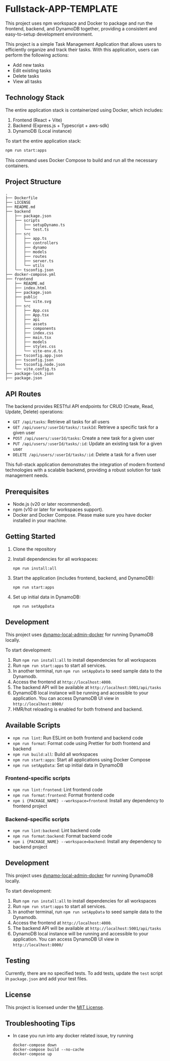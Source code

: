 # Fullstack-APP-TEMPLATE
This project uses npm workspace and Docker to package and run the frontend, backend, and DynamoDB together, providing a consistent and easy-to-setup development environment.

This project is a simple Task Management Application that allows users to efficiently organize and track their tasks. With this application, users can perform the following actions:

- Add new tasks
- Edit existing tasks
- Delete tasks
- View all tasks

## Technology Stack

The entire application stack is containerized using Docker, which includes:

1. Frontend (React + Vite)
2. Backend (Express.js + Typescript + aws-sdk)
3. DynamoDB (Local instance)

To start the entire application stack:

```bash
npm run start:apps
```

This command uses Docker Compose to build and run all the necessary containers.

## Project Structure

```
.
├── Dockerfile
├── LICENSE
├── README.md
├── backend
│   ├── package.json
│   ├── scripts
│   │   ├── setupDynamo.ts
│   │   └── test.ts
│   ├── src
│   │   ├── app.ts
│   │   ├── controllers
│   │   ├── dynamo
│   │   ├── models
│   │   ├── routes
│   │   ├── server.ts
│   │   └── utils
│   └── tsconfig.json
├── docker-compose.yml
├── frontend
│   ├── README.md
│   ├── index.html
│   ├── package.json
│   ├── public
│   │   └── vite.svg
│   ├── src
│   │   ├── App.css
│   │   ├── App.tsx
│   │   ├── api
│   │   ├── assets
│   │   ├── components
│   │   ├── index.css
│   │   ├── main.tsx
│   │   ├── models
│   │   ├── styles.css
│   │   └── vite-env.d.ts
│   ├── tsconfig.app.json
│   ├── tsconfig.json
│   ├── tsconfig.node.json
│   └── vite.config.ts
├── package-lock.json
├── package.json
```

## API Routes

The backend provides RESTful API endpoints for CRUD (Create, Read, Update, Delete) operations:

- `GET /api/tasks`: Retrieve all tasks for all users
- `GET /api/users/:userId/tasks/:taskId`: Retrieve a specific task for a given user
- `POST /api/users/:userId/tasks`: Create a new task for a given user
- `PUT /api/users/:userId/tasks/:id`: Update an existing task for a given user
- `DELETE /api/users/:userId/tasks/:id`: Delete a task for a fiven user

This full-stack application demonstrates the integration of modern frontend technologies with a scalable backend, providing a robust solution for task management needs.


## Prerequisites

- Node.js (v20 or later recommended).
- npm (v10 or later for workspaces support).
- Docker and Docker Compose. Please make sure you have docker installed in your machine.

## Getting Started

1. Clone the repository

2. Install dependencies for all workspaces:
   ```
   npm run install:all
   ```

3. Start the application (includes frontend, backend, and DynamoDB):
   ```
   npm run start:apps
   ```

4. Set up initial data in DynamoDB:
   ```
   npm run setAppData
   ```

## Development

This project uses [dynamo-local-admin-docker](https://github.com/instructure/dynamo-local-admin-docker) for running DynamoDB locally.

To start development:

1. Run `npm run install:all` to install dependencies for all workspaces
2. Run `npm run start:apps` to start all services.
3. In another terminal, run `npm run setAppData` to seed sample data to the Dynamodb.
3. Access the frontend at `http://localhost:4000`.
4. The backend API will be available at `http://localhost:5001/api/tasks`
5. DynamoDB local instance will be running and accessible to your application.
   You can access DynamoDB UI view in `http://localhost:8000/`
6. HMR/hot reloading is enabled for both frotnend and backend.

## Available Scripts

- `npm run lint`: Run ESLint on both frontend and backend code
- `npm run format`: Format code using Prettier for both frontend and backend
- `npm run build:all`: Build all workspaces
- `npm run start:apps`: Start all applications using Docker Compose
- `npm run setAppData`: Set up initial data in DynamoDB

### Frontend-specific scripts

- `npm run lint:frontend`: Lint frontend code
- `npm run format:frontend`: Format frontend code
- `npm i {PACKAGE_NAME} --workspace=frontend`: Install any dependency to frontend project

### Backend-specific scripts

- `npm run lint:backend`: Lint backend code
- `npm run format:backend`: Format backend code
- `npm i {PACKAGE_NAME} --workspace=backend`: Install any dependency to backend project

## Development

This project uses [dynamo-local-admin-docker](https://github.com/instructure/dynamo-local-admin-docker) for running DynamoDB locally.

To start development:

1. Run `npm run install:all` to install dependencies for all workspaces
2. Run `npm run start:apps` to start all services.
3. In another terminal, run `npm run setAppData` to seed sample data to the Dynamodb.
3. Access the frontend at `http://localhost:4000`.
4. The backend API will be available at `http://localhost:5001/api/tasks`
5. DynamoDB local instance will be running and accessible to your application.
   You can access DynamoDB UI view in `http://localhost:8000/`

## Testing

Currently, there are no specified tests. To add tests, update the `test` script in `package.json` and add your test files.

## License

This project is licensed under the [MIT License](LICENSE.md).

## Troubleshooting Tips
 - In case you run into any docker related issue, try running
    ```
    docker-compose down
    docker-compose build --no-cache
    docker-compose up
    ```